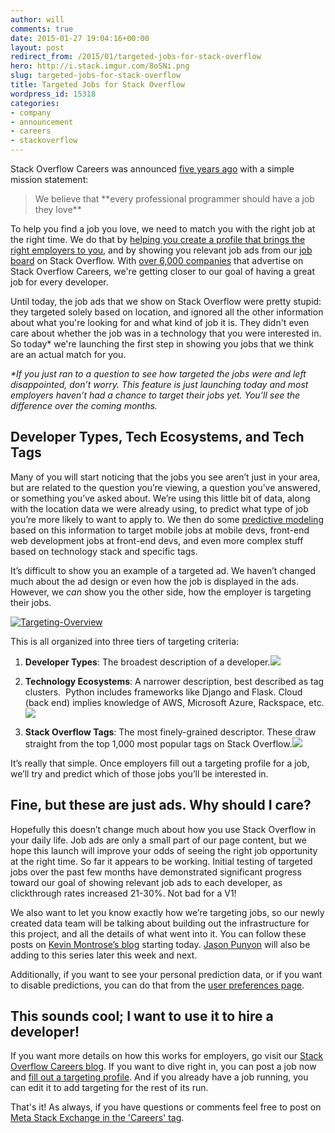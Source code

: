 ```yaml
---
author: will
comments: true
date: 2015-01-27 19:04:16+00:00
layout: post
redirect_from: /2015/01/targeted-jobs-for-stack-overflow
hero: http://i.stack.imgur.com/8oSNi.png
slug: targeted-jobs-for-stack-overflow
title: Targeted Jobs for Stack Overflow
wordpress_id: 15318
categories:
- company
- announcement
- careers
- stackoverflow
---
```


Stack Overflow Careers was announced [five years ago](http://blog.stackoverflow.com/2009/10/introducing-stack-overflow-careers/) with a simple mission statement:


<blockquote>We believe that **every professional programmer should have a job they love**</blockquote>


To help you find a job you love, we need to match you with the right job at the right time. We do that by [helping you create a profile that brings the right employers to you](http://blog.stackoverflow.com/2011/02/careers-2-0-launches/), and by showing you relevant job ads from our [job board](http://careers.stackoverflow.com/jobs) on Stack Overflow. With [over 6,000 companies](https://careers.stackoverflow.com/companies) that advertise on Stack Overflow Careers, we're getting closer to our goal of having a great job for every developer.

Until today, the job ads that we show on Stack Overflow were pretty stupid: they targeted solely based on location, and ignored all the other information about what you're looking for and what kind of job it is. They didn't even care about whether the job was in a technology that you were interested in. So today* we're launching the first step in showing you jobs that we think are an actual match for you.

_*If you just ran to a question to see how targeted the jobs were and left disappointed, don’t worry. This feature is just launching today and most employers haven’t had a chance to target their jobs yet. You’ll see the difference over the coming months._


## Developer Types, Tech Ecosystems, and Tech Tags


Many of you will start noticing that the jobs you see aren’t just in your area, but are related to the question you’re viewing, a question you’ve answered, or something you’ve asked about. We’re using this little bit of data, along with the location data we were already using, to predict what type of job you’re more likely to want to apply to. We then do some [predictive modeling ](http://kevinmontrose.com/2015/01/27/providence-machine-learning-at-stack-exchange/)based on this information to target mobile jobs at mobile devs, front-end web development jobs at front-end devs, and even more complex stuff based on technology stack and specific tags.

It’s difficult to show you an example of a targeted ad. We haven’t changed much about the ad design or even how the job is displayed in the ads. However, we _can_ show you the other side, how the employer is targeting their jobs.


[![Targeting-Overview](http://i.stack.imgur.com/8oSNi.png)](http://i.stack.imgur.com/8oSNi.png)


This is all organized into three tiers of targeting criteria:



	
  1. **Developer Types**: The broadest description of a developer.[![](http://i.stack.imgur.com/MJXyf.png)](http://i.stack.imgur.com/MJXyf.png)

	
  2. **Technology Ecosystems**: A narrower description, best described as tag clusters.  Python includes frameworks like Django and Flask. Cloud (back end) implies knowledge of AWS, Microsoft Azure, Rackspace, etc.[![](http://i.stack.imgur.com/mymW4.png)](/blog/images/wordpress/tech-eco.png)

	
  3. **Stack Overflow Tags**: The most finely-grained descriptor. These draw straight from the top 1,000 most popular tags on Stack Overflow.[![](http://i.stack.imgur.com/U9oqI.png)](http://i.stack.imgur.com/U9oqI.png)


It’s really that simple. Once employers fill out a targeting profile for a job, we’ll try and predict which of those jobs you’ll be interested in.


## Fine, but these are just ads. Why should I care?


Hopefully this doesn’t change much about how you use Stack Overflow in your daily life. Job ads are only a small part of our page content, but we hope this launch will improve your odds of seeing the right job opportunity at the right time. So far it appears to be working. Initial testing of targeted jobs over the past few months have demonstrated significant progress toward our goal of showing relevant job ads to each developer, as clickthrough rates increased 21-30%. Not bad for a V1!

We also want to let you know exactly how we’re targeting jobs, so our newly created data team will be talking about building out the infrastructure for this project, and all the details of what went into it. You can follow these posts on [Kevin Montrose’s blog](http://kevinmontrose.com/2015/01/27/providence-machine-learning-at-stack-exchange/) starting today. [Jason Punyon](http://jasonpunyon.com) will also be adding to this series later this week and next.

Additionally, if you want to see your personal prediction data, or if you want to disable predictions, you can do that from the [user preferences page](http://stackoverflow.com/users/prediction-data).


## This sounds cool; I want to use it to hire a developer!


If you want more details on how this works for employers, go visit our [Stack Overflow Careers blog](http://blog.careers.stackoverflow.com/2015/01/27/hiring-developers-just-got-easier-with-our-new-targeting-feature/). If you want to dive right in, you can post a job now and [fill out a targeting profile](https://careers.stackoverflow.com/products/listings/?utm_source=careers-blog&utm_medium=blog&utm_campaign=careers-blog-product-pages-targeting#targeting). And if you already have a job running, you can edit it to add targeting for the rest of its run.

That's it! As always, if you have questions or comments feel free to post on [Meta Stack Exchange in the 'Careers' tag](http://meta.stackexchange.com/questions/tagged/careers).
